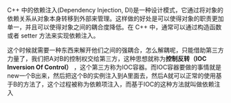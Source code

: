 C++ 中的依赖注入(Dependency Injection, DI)是一种设计模式，它通过将对象的依赖关系从对象本身转移到外部来管理。这样做的好处是可以使得对象的职责更加单一，并且可以使得对象之间的耦合度降低。在 C++ 中，通常可以通过构造函数或者 setter 方法来实现依赖注入。

这个时候就需要一种东西来解开他们之间的强耦合，怎么解耦呢，只能借助第三方力量了，我们把A对B的控制权交给第三方，这种思想就称为**控制反转（IOC Inversion Of Control）** ，这个第三方称为IOC容器。而IOC容器要做的事情就是new一个B出来，然后把这个B的实例注入到A里面去，然后A就可以正常的使用基于B的方法了，这个过程被称为依赖项注入，而基于IOC的这种方法就叫做依赖注入

